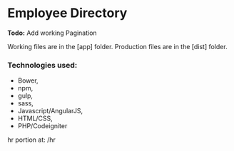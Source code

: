 # Employee Directory #

**Todo:** Add working Pagination

Working files are in the [app] folder. 
Production files are in the [dist] folder. 

### Technologies used: ###

* Bower,
* npm,
* gulp,
* sass,
* Javascript/AngularJS,
* HTML/CSS,
* PHP/Codeigniter

hr portion at: /hr
